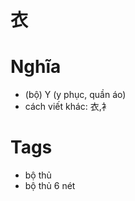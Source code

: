 # 衣

# Nghĩa
* (bộ) Y (y phục, quần áo)
* cách viết khác: 衣,衤

# Tags
* bộ thủ
*  bộ thủ 6 nét

<script>window.HANZI_FIELD='衣';</script>
